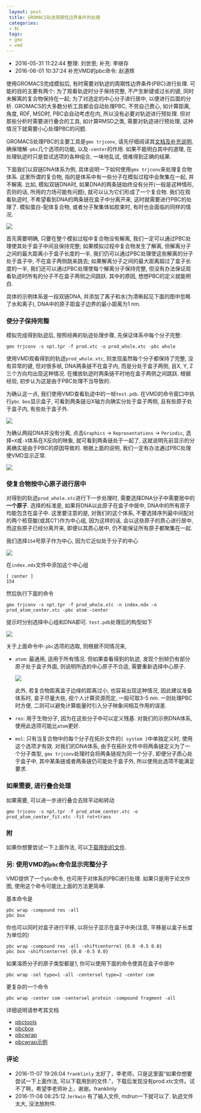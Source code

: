 ```yaml
---
 layout: post
 title: GROMACS轨迹周期性边界条件的处理
 categories:
 - 科
 tags:
 - gmx
 - vmd
---
```


- 2016-05-31 11:22:44 整理: 刘世恩; 补充: 李继存
- 2016-06-01 10:37:24 补充VMD的pbc命令: 赵道辉

使用GROMACS完成模拟后, 有时需要对轨迹的周期性边界条件(PBC)进行处理. 可能的目的主要有两个: 为了观看轨迹时分子保持完整, 不产生断键或过长的键, 同时未解离的复合物保持在一起; 为了对选定的中心分子进行居中, 以便进行后面的分析. GROMACS的大多数分析工具都会自动处理PBC, 不劳自己费心, 如计算距离, 角度, RDF, MSD时, PBC会自动考虑在内, 所以没有必要对轨迹进行预处理. 但对那些分析时需要进行叠合的工具, 如计算RMSD之类, 需要对轨迹进行预处理, 这种情况下就需要小心处理PBC的问题.

GROMACS处理PBC的主要工具是`gmx trjconv`, 请先仔细阅读其[文档及补充说明](http://jerkwin.github.io/GMX/GMXprg/#gmx-trjconv--), 确保理解`-pbc`几个选项的功能, 以及`-center`的作用. 如果不能明白其中的道理, 在处理轨迹时只是尝试选项的各种组合, 一味地乱试, 很难得到正确的结果.

下面我们以双链DNA体系为例, 具体说明一下如何使用`gmx trjconv`来处理复合物体系. 这里所谓的复合物, 指的是体系中有一些分子在模拟过程中会聚集在一起, 并不解离. 比如, 模拟双链DNA时, 如果DNA的两条链始终没有分开(一般是这种情形, 否则的话, 所用的力场可能有问题), 就可以认为它们形成了一个复合物. 我们在观看轨迹时, 不希望看到DNA的两条链在盒子中分离开来, 这时就需要进行PBC的处理了. 模拟蛋白-配体复合物, 或者分子聚集体如胶束时, 有时也会面临的同样的情况.

![](https://jerkwin.github.io/pic/gmxPBC_all.png)

首先需要明确, 只要在整个模拟过程中复合物没有解离, 我们一定可以通过PBC处理使其处于盒子中间且保持完整; 如果模拟过程中复合物发生了解离, 但解离分子之间的最大距离小于盒子长度的一半, 我们仍可以通过PBC处理使这些解离的分子处于盒子中, 不在盒子两侧跳来跳去; 如果解离分子之间的最大距离超过了盒子长度的一半, 我们还可以通过PBC处理使每个解离分子保持完整, 但没有办法保证观看轨迹时所有的分子不在盒子两侧之间跳跃. 其中的原因, 想想PBC的定义就能明白.

具体的示例体系是一段双链DNA, 并添加了离子和水(为清晰起见下面的图中忽略了水和离子), DNA中的原子距盒子边界的最小距离为1 nm.

### 使分子保持完整

模拟完成得到轨迹后, 按照经典的轨迹处理步骤, 先保证体系中每个分子完整:

	gmx trjconv -s npt.tpr -f prod.xtc -o prod_whole.xtc -pbc whole

使用VMD观看得到的轨迹`prod_whole.xtc`, 则发现虽然每个分子都保持了完整, 没有异常的键, 但对很多帧, DNA两条链不在盒子内, 而是分处于盒子两侧, 且X, Y, Z三个方向均出现这种情况. 在播放轨迹时两条链不时地在盒子两侧之间跳跃. 根据经验, 初步认为这是由于PBC处理不当导致的.

为确认这一点, 我们使用VMD查看轨迹中的一帧`test.pdb`. 在VMD的命令窗口中执行`pbc box`显示盒子, 可看到两条链沿X轴方向确实分处于盒子两侧, 且有些原子处于盒子内, 有些处于盒子外.

![](https://jerkwin.github.io/pic/gmxPBC_mol.png)

为确认两段DNA并没有分离, 点击`Graphics` -> `Representations` -> `Periodic`, 选择`+X`或`-X`体系在X反向的映象, 就可看到两条链处于一起了, 这就说明先前显示的分离确实是由于PBC的原因导致的. 根据上面的说明, 我们一定有办法通过PBC处理使VMD显示正常.

![](https://jerkwin.github.io/pic/gmxPBC_pbc.png)

### 使复合物按中心原子进行居中

对得到的轨迹`prod_whole.xtc`进行下一步处理时, 需要选择DNA分子中需要居中的 __一个原子__. 选择的标准是, 如果将DNA以此原子在盒子中居中, DNA中的所有原子均能包含在盒子中. 这里要注意的是, 对我们的这个体系, 不要选择序列最中间配对的两个核苷酸(或其C1')作为中心组, 因为这样的话, 会以这些原子的质心进行居中, 而这些原子已经分离开来, 即便以其质心居中, 仍不能保证所有原子都聚集在一起.

我们选择`154`号原子作为中心, 因为它近似处于分子的中心

![](https://jerkwin.github.io/pic/gmxPBC_cnt.png)

在`index.ndx`文件中添加这个中心组

	[ center ]
	154

然后执行下面的命令

	gmx trjconv -s npt.tpr -f prod_whole.xtc -n index.ndx -o prod_atom_center.xtc -pbc atom -center

提示时分别选择中心组和DNA即可. `test.pdb`处理后的构型如下

![](https://jerkwin.github.io/pic/gmxPBC_atmcnt.png)

关于上面命令中`-pbc`选项的选取, 则根据不同情况来,

- `atom`: 最通用, 适用于所有情况. 但如果查看得到的轨迹, 发现个别帧仍有部分原子处于盒子外面, 则说明所选的中心原子不合适, 需要重新选择中心原子.

	![](https://jerkwin.github.io/pic/gmxPBC_badcnt.png)

	此外, 若复合物距离盒子边缘的距离过小, 也容易出现这种情况, 因此建议准备体系时, 盒子尽量大些, 视个人计算资源而定, 一般可取3-5 nm. 一则处理PBC时方便, 二则可以避免计算能量时引入分子映象间相互作用的误差.

- `res`: 用于生物分子, 因为在这些分子中可以定义残基. 对我们的示例DNA体系, 使用此选项可能比`atom`更好.
- `mol`: 只有当复合物中的每个分子在拓扑文件的`[ system ]`中单独定义时, 使用这个选项才有效. 对我们的DNA体系, 由于在拓扑文件中将两条链定义为了一个分子类型, `gmx trjconv`处理时会将两条链视为同一个分子, 即便分子质心处于盒子中, 其中某条链或者两条链仍可能处于盒子外, 所以使用此选项不能满足要求.

### 如果需要, 进行叠合处理

如果需要, 可以进一步进行叠合去除平动和转动

	gmx trjconv -s npt.tpr -f prod_atom_center.xtc -o prod_atom_center_fit.xtc -fit rot+trans

### 附

如果你想要尝试一下上面作法, 可以[下载用到的文件](/prog/gmxPBC.zip).

### 另: 使用VMD的<code>pbc</code>命令显示完整分子

VMD提供了一个`pbc`命令, 也可用于对体系的PBC进行处理. 如果只是用于论文作图, 使用这个命令可能比上面的方法更简单.

基本命令是

	pbc wrap -compound res -all
	pbc box

你也可以同时对盒子进行平移, 以将分子显示在盒子中央(注意, 平移是以盒子长度为单位的)

	pbc wrap -compound res -all -shiftcenterrel {0.0 -0.5 0.0}
	pbc box -shiftcenterrel {0.0 -0.5 0.0}

如果溶质分子的原子类型都是1, 你可以使用下面的命令使其在盒子中居中

	pbc wrap -sel type=1 -all -centersel type=2 -center com

更复杂的一个命令

	pbc wrap -center com -centersel protein -compound fragment -all

详细说明请参考其文档

- [pbctools](http://www.ks.uiuc.edu/Research/vmd/plugins/pbctools/)
- [pbcbox](http://www.ks.uiuc.edu/Research/vmd/script_library/scripts/pbcbox/)
- [pbcwrap](http://www.ks.uiuc.edu/Research/vmd/script_library/scripts/pbcwrap/)
- [pbcwrap示例](https://lists.gnu.org/archive/html/espressomd-users/2010-06/msg00018.html)

### 评论

- 2016-11-07 19:26:04 `franklinly` 太好了，李老师，只是这里面“如果你想要尝试一下上面作法, 可以下载用到的文件.”，下载后发现没有prod.xtc文件。试不了啊，希望李老师补上，谢谢。franklinly
- 2016-11-08 08:25:12 `Jerkwin` 有了输入文件, mdrun一下就可以了. 轨迹文件太大, 没法放附件.
